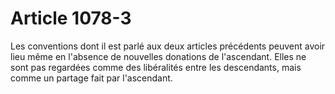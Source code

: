 # Article 1078-3

Les conventions dont il est parlé aux deux articles précédents peuvent avoir lieu même en l'absence de nouvelles donations de l'ascendant. Elles ne sont pas regardées comme des libéralités entre les descendants, mais comme un partage fait par l'ascendant.